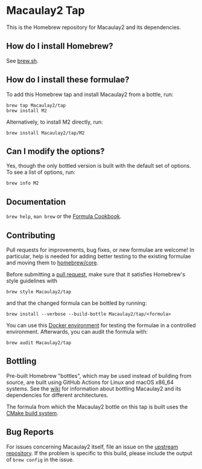 # Macaulay2 Tap

This is the Homebrew repository for Macaulay2 and its dependencies.

## How do I install Homebrew?
See [brew.sh](https://brew.sh).

## How do I install these formulae?
To add this Homebrew tap and install Macaulay2 from a bottle, run:
```
brew tap Macaulay2/tap
brew install M2
```

Alternatively, to install M2 directly, run:
```
brew install Macaulay2/tap/M2
```

## Can I modify the options?
Yes, though the only bottled version is built with the default set of options.
To see a list of options, run:
```
brew info M2
```

## Documentation
`brew help`, `man brew` or the [Formula Cookbook](https://docs.brew.sh/Formula-Cookbook).

## Contributing
Pull requests for improvements, bug fixes, or new formulae are welcome!
In particular, help is needed for adding better testing to the existing formulae
and moving them to [homebrew/core](https://github.com/Homebrew/homebrew-core).

Before submitting a [pull request](https://docs.brew.sh/How-To-Open-a-Homebrew-Pull-Request),
make sure that it satisfies Homebrew's style guidelines with
```
brew style Macaulay2/tap
```
and that the changed formula can be bottled by running:
```
brew install --verbose --build-bottle Macaulay2/tap/<formula>
```
You can use this [Docker environment](https://github.com/Macaulay2/M2/tree/master/M2/BUILD/docker/brew)
for testing the formulae in a controlled environment. Afterwards, you can audit the formula with:
```
brew audit Macaulay2/tap
```

## Bottling
Pre-built Homebrew "bottles", which may be used instead of building from source,
are built using GitHub Actions for Linux and macOS x86_64 systems.
See the [wiki](https://github.com/Macaulay2/homebrew-tap/wiki) for information
about bottling Macaulay2 and its dependencies for different architectures.

The formula from which the Macaulay2 bottle on this tap is built uses the
[CMake build system](https://github.com/Macaulay2/M2/blob/master/M2/INSTALL-CMake.md).

## Bug Reports
For issues concerning Macaulay2 itself, file an issue on the
[upstream repository](https://github.com/Macaulay2/M2/issues).
If the problem is specific to this build, please include the output of `brew config` in the issue.
